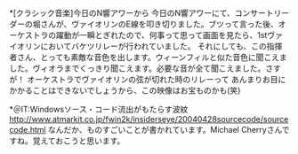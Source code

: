*[クラシック音楽]今日のN響アワーから
今日のN響アワーにて、コンサートリーダーの堀さんが、ヴァイオリンのE線を叩き切りました。ブツって言った後、オーケストラの躍動が一瞬とぎれたので、何事って思って画面を見たら、1stヴァイオリンにおいてバケツリレーが行われていました。
それにしても、この指揮者さん、とっても素敵な音色を出します。ウィーンフィルと似た音色に聞こえました。ヴィオラまでくっきり聞こえます。必要な音が全て聞こえました。さすが！
オーケストラでヴァイオリンの弦が切れた時のリレーって あんまりお目にかかることはできないでしょうから、この映像はお宝ものかも(笑)

*＠IT:Windowsソース・コード流出がもたらす波紋
http://www.atmarkit.co.jp/fwin2k/insiderseye/20040428sourcecode/sourcecode.html
なんだか、ものすごいことが書かれています。Michael Cherryさんですね。覚えておこうと思います。
